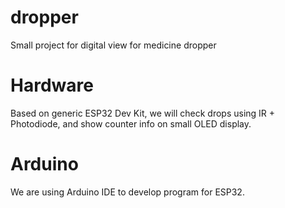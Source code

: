 # dropper
Small project for digital view for medicine dropper

# Hardware
Based on generic ESP32 Dev Kit, we will check drops using IR + Photodiode, and show counter info on small OLED display.

# Arduino
We are using Arduino IDE to develop program for  ESP32.
